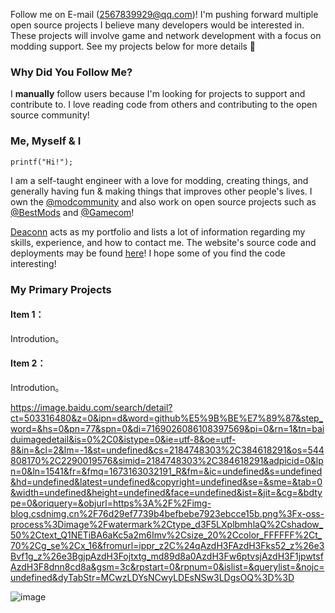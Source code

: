 Follow me on E-mail (2567839929@qq.com)! I'm pushing forward multiple open source projects I believe many developers would be interested in. These projects will involve game and network development with a focus on modding support. See my projects below for more details 🙂

### Why Did You Follow Me?

I **manually** follow users because I'm looking for projects to support and contribute to. I love reading code from others and contributing to the open source community!

### Me, Myself & I

```
printf("Hi!");
```

I am a self-taught engineer with a love for modding, creating things, and generally having fun & making things that improves other people's lives. I own the [@modcommunity](https://github.com/modcommunity) and also work on open source projects such as [@BestMods](https://github.com/BestMods) and [@Gamecom](https://github.com/gamemann/gamecom)!

[Deaconn](https://deaconn.net/) acts as my portfolio and lists a lot of information regarding my skills, experience, and how to contact me. The website's source code and deployments may be found [here](https://github.com/Deaconn-net)! I hope some of you find the code interesting!

### My Primary Projects

#### Item  1：

Introdution。

#### Item 2：

Introdution。

https://image.baidu.com/search/detail?ct=503316480&z=0&ipn=d&word=github%E5%9B%BE%E7%89%87&step_word=&hs=0&pn=77&spn=0&di=7169026086108397569&pi=0&rn=1&tn=baiduimagedetail&is=0%2C0&istype=0&ie=utf-8&oe=utf-8&in=&cl=2&lm=-1&st=undefined&cs=2184748303%2C384618291&os=544808170%2C2290019576&simid=2184748303%2C384618291&adpicid=0&lpn=0&ln=1541&fr=&fmq=1673163032191_R&fm=&ic=undefined&s=undefined&hd=undefined&latest=undefined&copyright=undefined&se=&sme=&tab=0&width=undefined&height=undefined&face=undefined&ist=&jit=&cg=&bdtype=0&oriquery=&objurl=https%3A%2F%2Fimg-blog.csdnimg.cn%2F76d29ef7739b4befbebe7923ebcce15b.png%3Fx-oss-process%3Dimage%2Fwatermark%2Ctype_d3F5LXplbmhlaQ%2Cshadow_50%2Ctext_Q1NETiBA6aKc5a2m6Imv%2Csize_20%2Ccolor_FFFFFF%2Ct_70%2Cg_se%2Cx_16&fromurl=ippr_z2C%24qAzdH3FAzdH3Fks52_z%26e3Bvf1g_z%26e3BgjpAzdH3Fojtxtg_md89d8a0AzdH3Fw6ptvsjAzdH3F1jpwtsfAzdH3F8dnn8cd8a&gsm=3c&rpstart=0&rpnum=0&islist=&querylist=&nojc=undefined&dyTabStr=MCwzLDYsNCwyLDEsNSw3LDgsOQ%3D%3D


![image](https://user-images.githubusercontent.com/84449746/198819769-381a602d-176e-4187-b817-bb290292a68c.png)
